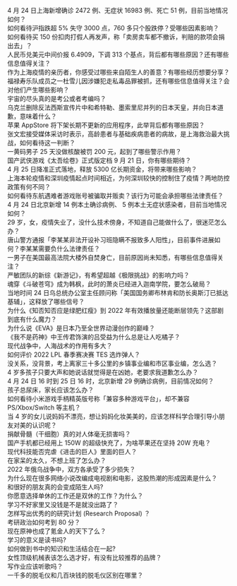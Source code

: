 4 月 24 日上海新增确诊 2472 例、无症状 16983 例、死亡 51 例，目前当地情况如何？  
如何看待沪指跌超 5% 失守 3000 点，760 多只个股跌停？受哪些因素影响？  
如何看待买 150 份扣肉打假人再发声，称「卖房卖车都不撤诉，判赔的款项会捐出去」？  
人民币兑美元中间价报 6.4909，下调 313 个基点，背后都有哪些原因？还有哪些信息值得关注？  
作为上海疫情的亲历者，你感受过哪些来自陌生人的善意？有哪些经历想要分享？  
福禄寿乐队成员之一杜雪儿因涉嫌犯走私毒品罪被抓，还有哪些信息值得关注？会对他们产生哪些影响？  
宇宙的尽头真的是考公或者考编吗？  
乌克兰删除反法西斯宣传片中和希特勒、墨索里尼并列的日本天皇，并向日本道歉，意味着什么？  
苹果 AppStore 将下架长期不更新的应用程序，此举背后都有哪些原因？  
张文宏接受媒体采访时表示，高龄患者与基础疾病患者的病故，是上海救治最大挑战，如何看待这一判断？  
一黄码男子 25 天没做核酸被罚 200 元，起到了哪些警示作用？  
国产武侠游戏《太吾绘卷》正式版定档 9 月 21 日，你有哪些期待？  
4 月 25 日降准正式落地，释放 5300 亿长期资金，将带来哪些影响？  
上海本轮疫情和深圳疫情起点时间相近，为何深圳较快的控制住了疫情？两地防控政策有何不同？  
如何看待东航遇难者游戏账号被骗取并贩卖？该行为可能会承担哪些法律责任？  
4 月 24 日北京新增 14 例本土确诊病例、 5 例本土无症状感染者，目前当地情况如何？  
29 岁，女，疫情失业了，没什么技术傍身，不知道自己能做什么了，很迷茫怎么办？  
唐山警方通报「李某某非法开设补习班隐瞒不报致多人阳性」，目前事件进展如何？李某某需要负什么法律责任？  
一男子在美国最高法院大楼外自焚身亡，目前原因尚未知悉，有哪些信息值得关注？  
严敏团队的新综《新游记》，有希望超越《极限挑战》的影响力吗？  
魂穿《斗破苍穹》成为韩枫，此时的萧炎已经进入迦南学院，要怎么破局？  
当地时间 24 日乌总统办公室主任顾问称「美国国务卿布林肯和防长奥斯汀已抵达基辅」，这释放了哪些信号？  
为什么《知否知否应是绿肥红瘦》到 2022 年有效播放量还能断层领先？这部剧到底有什么魔力？  
为什么说《EVA》是日本乃至全世界动漫创作的巅峰？  
《我不是药神》中王传君饰演的吕受益为什么总是让人吃橘子？  
现代战争中，人海战术的作用有多大？  
如何评价 2022 LPL 春季赛决赛 TES 选炸弹人？  
没关系，没背景，考上离家三十多公里的乡镇事业编和市区事业编，怎么选？  
4 岁多孩子只要大声和她说话就觉得是在凶她，老要求我道歉怎么办？  
4 月 24 日 16 时到 25 日 16 时，北京新增 29 例确诊病例，目前情况如何？  
孩子总尿床，家长应该怎么办？  
如何看待小米游戏手柄精英版号称「兼容多种游戏平台」，却不兼容 PS/Xbox/Switch 等主机？  
当 4 岁的女儿说妈妈不漂亮，想让妈妈化妆美美的，应该怎样科学合理引导小朋友对美的认识呢？  
捐献骨髓（干细胞）真的对人体毫无损害吗？  
国产手机都已经用上 150W 的超级快充了，为啥苹果还在坚持 20W 充电？  
现代科技能否完虐《进击的巨人》里面的巨人？  
在家呆的太久，不想上班了怎么办？  
2022 年俄乌战争中，双方各承受了多少损失？  
为什么现在很多网络小说改编成电视剧和电影，这股热潮的形成因素是什么？  
和很好的朋友真的会变成陌生人吗?  
你愿意选择单休的工作还是双休的工作？为什么？  
学习不好家里又没钱是不是就没出路了？  
怎样写出优秀的的研究计划 (Research Proposal) ？  
考研政治如何考到 80 分？  
现在原神也成了氪金人的天下了么？  
学习的意义是读书吗?  
如何做到书中的知识和生活结合在一起?  
女性顶级机械表该怎么选才好，有没有比较推荐的品牌？  
写作业应该听歌吗？  
一千多的脱毛仪和几百块钱的脱毛仪区别在哪里？  
